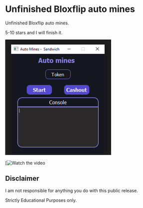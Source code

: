 # Unfinished Bloxflip auto mines


Unfinished Bloxflip auto mines.

5-10 stars and I will finish it.

![Screenshot](preview.png)

[![Watch the video](https://streamable.com/jxc3m3)

## Disclaimer
I am not responsible for anything you do with this public release.

Strictly Educational Purposes only.
